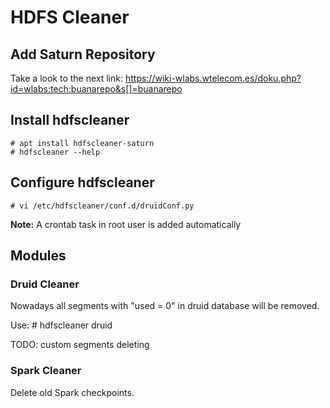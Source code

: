 # HDFS Cleaner

## Add Saturn Repository

Take a look to the next link: https://wiki-wlabs.wtelecom.es/doku.php?id=wlabs:tech:buanarepo&s[]=buanarepo

## Install hdfscleaner

```
# apt install hdfscleaner-saturn
# hdfscleaner --help
```

## Configure hdfscleaner

```
# vi /etc/hdfscleaner/conf.d/druidConf.py
```
**Note:** A crontab task in root user is added automatically

## Modules

### Druid Cleaner

Nowadays all segments with "used = 0" in druid database will be removed.

Use: # hdfscleaner druid

TODO: custom segments deleting

### Spark Cleaner

Delete old Spark checkpoints.
